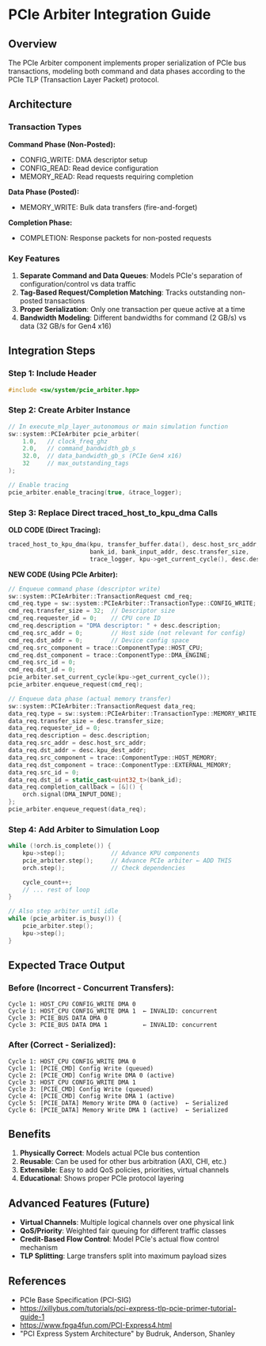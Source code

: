 # PCIe Arbiter Integration Guide

## Overview

The PCIe Arbiter component implements proper serialization of PCIe bus transactions, modeling both command and data phases according to the PCIe TLP (Transaction Layer Packet) protocol.

## Architecture

### Transaction Types

**Command Phase (Non-Posted):**
- CONFIG_WRITE: DMA descriptor setup
- CONFIG_READ: Read device configuration
- MEMORY_READ: Read requests requiring completion

**Data Phase (Posted):**
- MEMORY_WRITE: Bulk data transfers (fire-and-forget)

**Completion Phase:**
- COMPLETION: Response packets for non-posted requests

### Key Features

1. **Separate Command and Data Queues**: Models PCIe's separation of configuration/control vs data traffic
2. **Tag-Based Request/Completion Matching**: Tracks outstanding non-posted transactions
3. **Proper Serialization**: Only one transaction per queue active at a time
4. **Bandwidth Modeling**: Different bandwidths for command (2 GB/s) vs data (32 GB/s for Gen4 x16)

## Integration Steps

### Step 1: Include Header

```cpp
#include <sw/system/pcie_arbiter.hpp>
```

### Step 2: Create Arbiter Instance

```cpp
// In execute_mlp_layer_autonomous or main simulation function
sw::system::PCIeArbiter pcie_arbiter(
    1.0,   // clock_freq_ghz
    2.0,   // command_bandwidth_gb_s
    32.0,  // data_bandwidth_gb_s (PCIe Gen4 x16)
    32     // max_outstanding_tags
);

// Enable tracing
pcie_arbiter.enable_tracing(true, &trace_logger);
```

### Step 3: Replace Direct traced_host_to_kpu_dma Calls

**OLD CODE (Direct Tracing):**
```cpp
traced_host_to_kpu_dma(kpu, transfer_buffer.data(), desc.host_src_addr,
                       bank_id, bank_input_addr, desc.transfer_size,
                       trace_logger, kpu->get_current_cycle(), desc.description);
```

**NEW CODE (Using PCIe Arbiter):**
```cpp
// Enqueue command phase (descriptor write)
sw::system::PCIeArbiter::TransactionRequest cmd_req;
cmd_req.type = sw::system::PCIeArbiter::TransactionType::CONFIG_WRITE;
cmd_req.transfer_size = 32;  // Descriptor size
cmd_req.requester_id = 0;    // CPU core ID
cmd_req.description = "DMA descriptor: " + desc.description;
cmd_req.src_addr = 0;        // Host side (not relevant for config)
cmd_req.dst_addr = 0;        // Device config space
cmd_req.src_component = trace::ComponentType::HOST_CPU;
cmd_req.dst_component = trace::ComponentType::DMA_ENGINE;
cmd_req.src_id = 0;
cmd_req.dst_id = 0;
pcie_arbiter.set_current_cycle(kpu->get_current_cycle());
pcie_arbiter.enqueue_request(cmd_req);

// Enqueue data phase (actual memory transfer)
sw::system::PCIeArbiter::TransactionRequest data_req;
data_req.type = sw::system::PCIeArbiter::TransactionType::MEMORY_WRITE;
data_req.transfer_size = desc.transfer_size;
data_req.requester_id = 0;
data_req.description = desc.description;
data_req.src_addr = desc.host_src_addr;
data_req.dst_addr = desc.kpu_dest_addr;
data_req.src_component = trace::ComponentType::HOST_MEMORY;
data_req.dst_component = trace::ComponentType::EXTERNAL_MEMORY;
data_req.src_id = 0;
data_req.dst_id = static_cast<uint32_t>(bank_id);
data_req.completion_callback = [&]() {
    orch.signal(DMA_INPUT_DONE);
};
pcie_arbiter.enqueue_request(data_req);
```

### Step 4: Add Arbiter to Simulation Loop

```cpp
while (!orch.is_complete()) {
    kpu->step();             // Advance KPU components
    pcie_arbiter.step();     // Advance PCIe arbiter ← ADD THIS
    orch.step();             // Check dependencies

    cycle_count++;
    // ... rest of loop
}

// Also step arbiter until idle
while (pcie_arbiter.is_busy()) {
    pcie_arbiter.step();
    kpu->step();
}
```

## Expected Trace Output

### Before (Incorrect - Concurrent Transfers):
```
Cycle 1: HOST_CPU CONFIG_WRITE DMA 0
Cycle 1: HOST_CPU CONFIG_WRITE DMA 1  ← INVALID: concurrent
Cycle 3: PCIE_BUS DATA DMA 0
Cycle 3: PCIE_BUS DATA DMA 1          ← INVALID: concurrent
```

### After (Correct - Serialized):
```
Cycle 1: HOST_CPU CONFIG_WRITE DMA 0
Cycle 1: [PCIE_CMD] Config Write (queued)
Cycle 2: [PCIE_CMD] Config Write DMA 0 (active)
Cycle 3: HOST_CPU CONFIG_WRITE DMA 1
Cycle 3: [PCIE_CMD] Config Write (queued)
Cycle 4: [PCIE_CMD] Config Write DMA 1 (active)
Cycle 5: [PCIE_DATA] Memory Write DMA 0 (active)  ← Serialized
Cycle 6: [PCIE_DATA] Memory Write DMA 1 (active)  ← Serialized
```

## Benefits

1. **Physically Correct**: Models actual PCIe bus contention
2. **Reusable**: Can be used for other bus arbitration (AXI, CHI, etc.)
3. **Extensible**: Easy to add QoS policies, priorities, virtual channels
4. **Educational**: Shows proper PCIe protocol layering

## Advanced Features (Future)

- **Virtual Channels**: Multiple logical channels over one physical link
- **QoS/Priority**: Weighted fair queuing for different traffic classes
- **Credit-Based Flow Control**: Model PCIe's actual flow control mechanism
- **TLP Splitting**: Large transfers split into maximum payload sizes

## References

- PCIe Base Specification (PCI-SIG)
- https://xillybus.com/tutorials/pci-express-tlp-pcie-primer-tutorial-guide-1
- https://www.fpga4fun.com/PCI-Express4.html
- "PCI Express System Architecture" by Budruk, Anderson, Shanley
